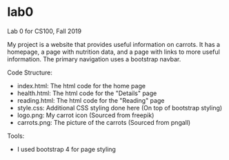 # lab0
Lab 0 for CS100, Fall 2019

My project is a website that provides useful information on carrots. It has a homepage, a page with nutrition data, and a page with links to more useful information. The primary navigation uses a bootstrap navbar.

Code Structure:
- index.html: The html code for the home page
- health.html: The html code for the "Details" page
- reading.html: The html code for the "Reading" page
- style.css: Additional CSS styling done here (On top of bootstrap styling)
- logo.png: My carrot icon (Sourced from freepik)
- carrots.png: The picture of the carrots (Sourced from pngall)

Tools:
- I used bootstrap 4 for page styling

